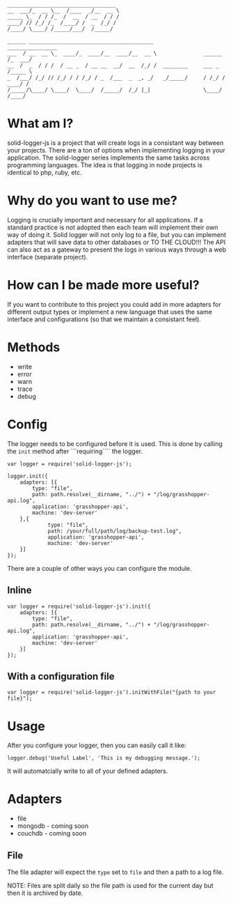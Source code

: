     ___________________________________
    __  ___/_  __ \__  /____  _/__  __ \
    _____ \_  / / /_  /  __  / __  / / /
    ____/ // /_/ /_  /____/ /  _  /_/ /
    /____/ \____/ /_____/___/  /_____/

    ______ ________________________________________                ________________
    ___  / __  __ \_  ____/_  ____/__  ____/__  __ \               ______  /_  ___/
    __  /  _  / / /  / __ _  / __ __  __/  __  /_/ /  ________     ___ _  /_____ \
    _  /___/ /_/ // /_/ / / /_/ / _  /___  _  _, _/   _/_____/     / /_/ / ____/ /
    /_____/\____/ \____/  \____/  /_____/  /_/ |_|                 \____/  /____/


# What am I?

solid-logger-js is a project that will create logs in a consistant way between your projects. There are a ton of options
when implementing logging in your application. The solid-logger series implements the same tasks across programming
languages. The idea is that logging in node projects is identical to php, ruby, etc.

# Why do you want to use me?

Logging is crucially important and necessary for all applications. If a standard practice is not adopted then each
 team will implement their own way of doing it. Solid logger will not only log to a file, but you can implement
 adapters that will save data to other databases or TO THE CLOUD!!! The API can also act as a gateway to
 present the logs in various ways through a web interface (separate project).


# How can I be made more useful?

If you want to contribute to this project you could add in more adapters for different output types or implement a new
language that uses the same interface and configurations (so that we maintain a consistant feel).

# Methods

* write
* error
* warn
* trace
* debug



# Config

The logger needs to be configured before it is used. This is done by calling the ```init``` method after ```requiring````
the logger.

    var logger = require('solid-logger-js');

    logger.init({
        adapters: [{
            type: "file",
            path: path.resolve(__dirname, "../") + "/log/grasshopper-api.log",
            application: 'grasshopper-api',
            machine: 'dev-server'
        },{
                 type: "file",
                 path: /your/full/path/log/backup-test.log",
                 application: 'grasshopper-api',
                 machine: 'dev-server'
        }]
    });


There are a couple of other ways you can configure the module.

## Inline

    var logger = require('solid-logger-js').init({
        adapters: [{
            type: "file",
            path: path.resolve(__dirname, "../") + "/log/grasshopper-api.log",
            application: 'grasshopper-api',
            machine: 'dev-server'
        }]
    });

## With a configuration file

    var logger = require('solid-logger-js').initWithFile("{path to your file}");


# Usage

After you configure your logger, then you can easily call it like:

    logger.debug('Useful Label', 'This is my debugging message.');

It will automatcially write to all of your defined adapters.


# Adapters

* file
* mongodb - coming soon
* couchdb - coming soon

## File

The file adapter will expect the ```type``` set to ```file``` and then a path to a log file.

NOTE: Files are split daily so the file path is used for the current day but then it is archived by date.



